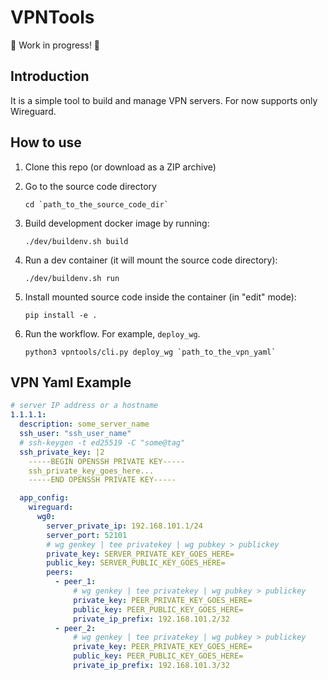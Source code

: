 # VPNTools

🚧 Work in progress! 🚧

## Introduction
It is a simple tool to build and manage VPN servers.
For now supports only Wireguard.

## How to use

1. Clone this repo (or download as a ZIP archive)
1. Go to the source code directory

    ```text
    cd `path_to_the_source_code_dir` 
    ```
1. Build development docker image by running:

    ```text
    ./dev/buildenv.sh build
    ```
1. Run a dev container (it will mount the source code directory):

    ```text
    ./dev/buildenv.sh run
    ```
1. Install mounted source code inside the container (in "edit" mode):

    ```text
    pip install -e .
    ```
1. Run the workflow. For example, `deploy_wg`.
    ```text
    python3 vpntools/cli.py deploy_wg `path_to_the_vpn_yaml`
    ```

## VPN Yaml Example

```yaml
# server IP address or a hostname
1.1.1.1:
  description: some_server_name
  ssh_user: "ssh_user_name"
  # ssh-keygen -t ed25519 -C "some@tag"
  ssh_private_key: |2
    -----BEGIN OPENSSH PRIVATE KEY-----
    ssh_private_key_goes_here...
    -----END OPENSSH PRIVATE KEY-----

  app_config:
    wireguard:
      wg0:
        server_private_ip: 192.168.101.1/24
        server_port: 52101
        # wg genkey | tee privatekey | wg pubkey > publickey
        private_key: SERVER_PRIVATE_KEY_GOES_HERE=
        public_key: SERVER_PUBLIC_KEY_GOES_HERE=
        peers:
          - peer_1:
              # wg genkey | tee privatekey | wg pubkey > publickey
              private_key: PEER_PRIVATE_KEY_GOES_HERE=
              public_key: PEER_PUBLIC_KEY_GOES_HERE=
              private_ip_prefix: 192.168.101.2/32
          - peer_2:
              # wg genkey | tee privatekey | wg pubkey > publickey
              private_key: PEER_PRIVATE_KEY_GOES_HERE=
              public_key: PEER_PUBLIC_KEY_GOES_HERE=
              private_ip_prefix: 192.168.101.3/32
```